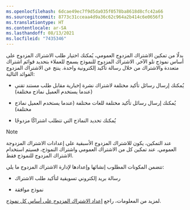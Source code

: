 ```yaml
---
ms.openlocfilehash: 6dcae49ec7f9d5da035f0578ba8618d8cfc42a66
ms.sourcegitcommit: 8773c31cceaa4d9a36c62c964a2b414c6e0656f3
ms.translationtype: HT
ms.contentlocale: ar-SA
ms.lasthandoff: 08/13/2021
ms.locfileid: "7435346"
---
```

بدلًا من تمكين الاشتراك المزدوج العمومي، يُمكنك اختيار طلب الاشتراك المزدوج على أساس نموذج تلو الآخر. الاشتراك المزدوج للنموذج يسمح للعملاء بتحديد قوائم اشتراك متعددة والاشتراك من خلال رسالة تأكيد إلكترونية واحدة. ينتج عن الاشتراك المزدوج الفوائد التالية:

-   يُمكنك إرسال رسائل تأكيد مختلفة لاشتراك نشرة إخبارية مقابل طلب مستند تقني (عندما يستخدم العميل نماذج مختلفة)

-   يُمكنك إرسال رسائل تأكيد مختلفة للغات مختلفة (عندما يستخدم العميل نماذج مختلفة)

-   يُمكنك تحديد النماذج التي تتطلب اشتراكًا مزدوجًا

> [!NOTE] 
> عند التمكين، يكون للاشتراك المزدوج الأسبقية على إعدادات الاشتراك المزدوجة العمومي. عند تمكين كل من الاشتراك العمومي واشتراك النموذج، فسيتم استخدام الاشتراك المزدوج للنموذج فقط.

تتضمن المكونات المطلوب إنشائها وإعدادها لإدارة الاشتراك المزدوج ما يلي:

-   رسالة بريد إلكتروني تسويقية لتأكيد طلب الاشتراك

-   نموذج موافقة

لمزيد من المعلومات، راجع [إعداد الاشتراك المزدوج‬ على أساس كل نموذج](/dynamics365/marketing/form-double-opt-in?azure-portal=true).
